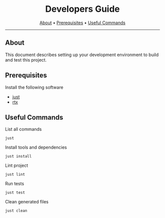 <!-- markdownlint-disable MD041 -->

<div align="center">

# Developers Guide

[About](#about)
•
[Prerequisites](#prerequisites)
•
[Useful Commands](#useful-commands)

</div>

---

## About

This document describes setting up your development environment to build and
test this project.

## Prerequisites

Install the following software

- [just](https://github.com/casey/just)
- [rtx](https://github.com/jdx/rtx)

## Useful Commands

List all commands

```shell
just
```

Install tools and dependencies

```shell
just install
```

Lint project

```shell
just lint
```

Run tests

```shell
just test
```

Clean generated files

```shell
just clean
```
